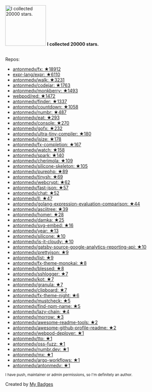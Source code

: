 <img src="https://my-badges.github.io/my-badges/stars-20000.png" alt="I collected 20000 stars." title="I collected 20000 stars." width="128">
<strong>I collected 20000 stars.</strong>
<br><br>

Repos:

* <a href="https://github.com/antonmedv/fx">antonmedv/fx: ★18912</a>
* <a href="https://github.com/expr-lang/expr">expr-lang/expr: ★6110</a>
* <a href="https://github.com/antonmedv/walk">antonmedv/walk: ★3231</a>
* <a href="https://github.com/antonmedv/codejar">antonmedv/codejar: ★1763</a>
* <a href="https://github.com/antonmedv/monkberry">antonmedv/monkberry: ★1493</a>
* <a href="https://github.com/webpod/red">webpod/red: ★1472</a>
* <a href="https://github.com/antonmedv/finder">antonmedv/finder: ★1337</a>
* <a href="https://github.com/antonmedv/countdown">antonmedv/countdown: ★1058</a>
* <a href="https://github.com/antonmedv/numbr">antonmedv/numbr: ★487</a>
* <a href="https://github.com/antonmedv/eat">antonmedv/eat: ★293</a>
* <a href="https://github.com/antonmedv/console">antonmedv/console: ★270</a>
* <a href="https://github.com/antonmedv/gofx">antonmedv/gofx: ★232</a>
* <a href="https://github.com/antonmedv/ultra-tiny-compiler">antonmedv/ultra-tiny-compiler: ★180</a>
* <a href="https://github.com/antonmedv/jsize">antonmedv/jsize: ★178</a>
* <a href="https://github.com/antonmedv/fx-completion">antonmedv/fx-completion: ★167</a>
* <a href="https://github.com/antonmedv/watch">antonmedv/watch: ★158</a>
* <a href="https://github.com/antonmedv/spark">antonmedv/spark: ★140</a>
* <a href="https://github.com/antonmedv/cherimola">antonmedv/cherimola: ★109</a>
* <a href="https://github.com/antonmedv/silicone-skeleton">antonmedv/silicone-skeleton: ★105</a>
* <a href="https://github.com/antonmedv/purephp">antonmedv/purephp: ★89</a>
* <a href="https://github.com/antonmedv/tinysh">antonmedv/tinysh: ★69</a>
* <a href="https://github.com/antonmedv/webcrypt">antonmedv/webcrypt: ★62</a>
* <a href="https://github.com/antonmedv/fast-json">antonmedv/fast-json: ★57</a>
* <a href="https://github.com/antonmedv/chat">antonmedv/chat: ★52</a>
* <a href="https://github.com/antonmedv/ll">antonmedv/ll: ★47</a>
* <a href="https://github.com/antonmedv/golang-expression-evaluation-comparison">antonmedv/golang-expression-evaluation-comparison: ★44</a>
* <a href="https://github.com/antonmedv/asciitree">antonmedv/asciitree: ★39</a>
* <a href="https://github.com/antonmedv/homer">antonmedv/homer: ★28</a>
* <a href="https://github.com/antonmedv/damka">antonmedv/damka: ★25</a>
* <a href="https://github.com/antonmedv/svg-embed">antonmedv/svg-embed: ★16</a>
* <a href="https://github.com/antonmedv/year">antonmedv/year: ★13</a>
* <a href="https://github.com/antonmedv/silicone">antonmedv/silicone: ★10</a>
* <a href="https://github.com/antonmedv/is-it-cloudy">antonmedv/is-it-cloudy: ★10</a>
* <a href="https://github.com/antonmedv/gatsby-source-google-analytics-reporting-api">antonmedv/gatsby-source-google-analytics-reporting-api: ★10</a>
* <a href="https://github.com/antonmedv/prettyjson">antonmedv/prettyjson: ★9</a>
* <a href="https://github.com/antonmedv/list">antonmedv/list: ★9</a>
* <a href="https://github.com/antonmedv/fx-theme-monokai">antonmedv/fx-theme-monokai: ★8</a>
* <a href="https://github.com/antonmedv/blessed">antonmedv/blessed: ★8</a>
* <a href="https://github.com/antonmedv/sshlogger">antonmedv/sshlogger: ★7</a>
* <a href="https://github.com/antonmedv/kot">antonmedv/kot: ★7</a>
* <a href="https://github.com/antonmedv/granula">antonmedv/granula: ★7</a>
* <a href="https://github.com/antonmedv/clipboard">antonmedv/clipboard: ★7</a>
* <a href="https://github.com/antonmedv/fx-theme-night">antonmedv/fx-theme-night: ★6</a>
* <a href="https://github.com/antonmedv/mustcheck">antonmedv/mustcheck: ★5</a>
* <a href="https://github.com/antonmedv/find-npm-name">antonmedv/find-npm-name: ★5</a>
* <a href="https://github.com/antonmedv/lazy-chain">antonmedv/lazy-chain: ★4</a>
* <a href="https://github.com/antonmedv/morrow">antonmedv/morrow: ★3</a>
* <a href="https://github.com/antonmedv/awesome-readme-tools">antonmedv/awesome-readme-tools: ★2</a>
* <a href="https://github.com/antonmedv/awesome-github-profile-readme">antonmedv/awesome-github-profile-readme: ★2</a>
* <a href="https://github.com/antonmedv/webpod-deployer">antonmedv/webpod-deployer: ★1</a>
* <a href="https://github.com/antonmedv/tto">antonmedv/tto: ★1</a>
* <a href="https://github.com/antonmedv/oss-fuzz">antonmedv/oss-fuzz: ★1</a>
* <a href="https://github.com/antonmedv/numbr.dev">antonmedv/numbr.dev: ★1</a>
* <a href="https://github.com/antonmedv/mx">antonmedv/mx: ★1</a>
* <a href="https://github.com/antonmedv/argo-workflows">antonmedv/argo-workflows: ★1</a>
* <a href="https://github.com/antonmedv/antonmedv">antonmedv/antonmedv: ★1</a>

<sup>I have push, maintainer or admin permissions, so I'm definitely an author.<sup>



Created by <a href="https://github.com/my-badges/my-badges">My Badges</a>